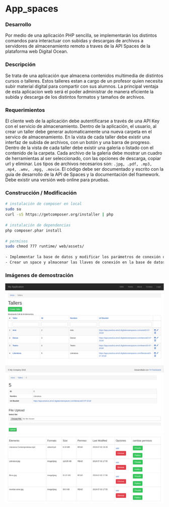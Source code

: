 # App_spaces

### Desarrollo
Por medio de una aplicación PHP sencilla, se implementarán los distintos comandos para interactuar con subidas y descargas de archivos a servidores de almacenamiento remoto a traves de la API Spaces de la plataforma web Digital Ocean. 

### Descripción
Se trata de una aplicación que almacena contenidos multimedia de distintos cursos o talleres. Estos talleres estan a cargo de un profesor quien necesita subir material digital para compartir con sus alumnos. La principal ventaja de esta aplicacion web será el poder administrar de manera eficiente la subida y descarga de los distintos formatos y tamaños de archivos. 

### Requerimientos
El cliente web de la aplicación debe autentificarse a través de una API Key con el servicio de almacenamiento.
Dentro de la aplicación, el usuario, al crear un taller debe generar automaticamente una nueva carpeta en el servico de almacenamiento.
En la vista de cada taller debe existir una interfaz de subida de archivos, con un botón y una barra de progreso.
Dentro de la vista de cada taller debe existir una galeria o listado con el contenido de la carpeta.
Cada archivo de la galeria debe mostrar un cuadro de herramientas al ser seleccionado, con las opciones de descarga, copiar url y eliminar.
Los tipos de archivos necesarios son: ```.jpg, .pdf, .mp3, .mp4, .wmv, .mpg, .movie```.
El código debe ser documentado y escrito con la guia de desarrollo de la API de Spaces y la documentación del framework.
Debe existir una versión web online para pruebas.

### Construcción / Modificación

``` bash
# instalación de composer en local
sudo su
curl -sS https://getcomposer.org/installer | php

# instalación de dependencias
php composer.phar install

# permisos
sudo chmod 777 runtime/ web/assets/

- Implementar la base de datos y modificar los parámetros de conexión del archivo app_spaces/config/db.php. 
- Crear un space y almacenar las llaves de conexión en la base de datos.
```

### Imágenes de demostración

<img src="images/demo/demo_1.png">
<img src="images/demo/demo_2.png">
<img src="images/demo/demo_3.png">
